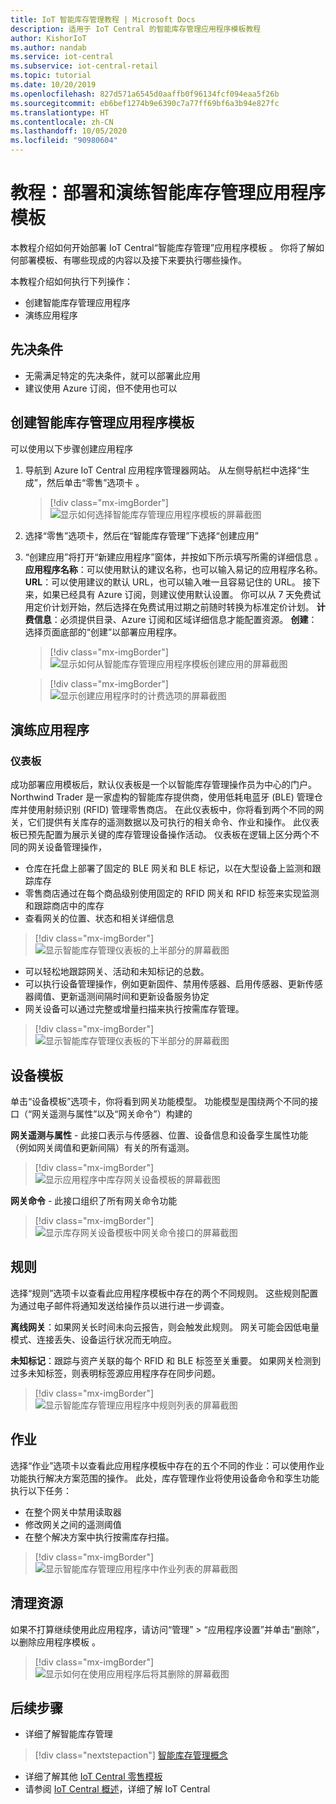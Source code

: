 ```yaml
---
title: IoT 智能库存管理教程 | Microsoft Docs
description: 适用于 IoT Central 的智能库存管理应用程序模板教程
author: KishorIoT
ms.author: nandab
ms.service: iot-central
ms.subservice: iot-central-retail
ms.topic: tutorial
ms.date: 10/20/2019
ms.openlocfilehash: 827d571a6545d0aaffb0f96134fcf094eaa5f26b
ms.sourcegitcommit: eb6bef1274b9e6390c7a77ff69bf6a3b94e827fc
ms.translationtype: HT
ms.contentlocale: zh-CN
ms.lasthandoff: 10/05/2020
ms.locfileid: "90980604"
---
```

# <a name="tutorial-deploy-and-walk-through-a-smart-inventory-management-application-template"></a>教程：部署和演练智能库存管理应用程序模板



本教程介绍如何开始部署 IoT Central“智能库存管理”应用程序模板  。 你将了解如何部署模板、有哪些现成的内容以及接下来要执行哪些操作。

本教程介绍如何执行下列操作： 
* 创建智能库存管理应用程序 
* 演练应用程序 

## <a name="prerequisites"></a>先决条件

* 无需满足特定的先决条件，就可以部署此应用
* 建议使用 Azure 订阅，但不使用也可以

## <a name="create-smart-inventory-management-application-template"></a>创建智能库存管理应用程序模板

可以使用以下步骤创建应用程序

1. 导航到 Azure IoT Central 应用程序管理器网站。 从左侧导航栏中选择“生成”，然后单击“零售”选项卡   。

    > [!div class="mx-imgBorder"]
    > ![显示如何选择智能库存管理应用程序模板的屏幕截图](./media/tutorial-iot-central-smart-inventory-management/iotc_retail_homepage.png)

2. 选择“零售”选项卡，然后在“智能库存管理”下选择“创建应用”   

3. “创建应用”将打开“新建应用程序”窗体，并按如下所示填写所需的详细信息  。
   **应用程序名称**：可以使用默认的建议名称，也可以输入易记的应用程序名称。
   **URL**：可以使用建议的默认 URL，也可以输入唯一且容易记住的 URL。 接下来，如果已经具有 Azure 订阅，则建议使用默认设置。 你可以从 7 天免费试用定价计划开始，然后选择在免费试用过期之前随时转换为标准定价计划。
   **计费信息**：必须提供目录、Azure 订阅和区域详细信息才能配置资源。
   **创建**：选择页面底部的“创建”以部署应用程序。

    > [!div class="mx-imgBorder"]
    > ![显示如何从智能库存管理应用程序模板创建应用的屏幕截图](./media/tutorial-iot-central-smart-inventory-management/smart_inventory_management_app_create.png)

    > [!div class="mx-imgBorder"]
    > ![显示创建应用程序时的计费选项的屏幕截图](./media/tutorial-iot-central-smart-inventory-management/smart-inventory-management-app-create-billinginfo.png)

## <a name="walk-through-the-application"></a>演练应用程序 

### <a name="dashboard"></a>仪表板 

成功部署应用模板后，默认仪表板是一个以智能库存管理操作员为中心的门户。 Northwind Trader 是一家虚构的智能库存提供商，使用低耗电蓝牙 (BLE) 管理仓库并使用射频识别 (RFID) 管理零售商店。 在此仪表板中，你将看到两个不同的网关，它们提供有关库存的遥测数据以及可执行的相关命令、作业和操作。 此仪表板已预先配置为展示关键的库存管理设备操作活动。
仪表板在逻辑上区分两个不同的网关设备管理操作， 
   * 仓库在托盘上部署了固定的 BLE 网关和 BLE 标记，以在大型设备上监测和跟踪库存
   * 零售商店通过在每个商品级别使用固定的 RFID 网关和 RFID 标签来实现监测和跟踪商店中的库存
   * 查看网关的位置、状态和相关详细信息 

> [!div class="mx-imgBorder"]
> ![显示智能库存管理仪表板的上半部分的屏幕截图](./media/tutorial-iot-central-smart-inventory-management/smart_inventory_management_dashboard1.png)

   * 可以轻松地跟踪网关、活动和未知标记的总数。
   * 可以执行设备管理操作，例如更新固件、禁用传感器、启用传感器、更新传感器阈值、更新遥测间隔时间和更新设备服务协定
   * 网关设备可以通过完整或增量扫描来执行按需库存管理。

> [!div class="mx-imgBorder"]
> ![显示智能库存管理仪表板的下半部分的屏幕截图](./media/tutorial-iot-central-smart-inventory-management/smart_inventory_management_dashboard2.png)

## <a name="device-template"></a>设备模板
单击“设备模板”选项卡，你将看到网关功能模型。 功能模型是围绕两个不同的接口（“网关遥测与属性”以及“网关命令”）构建的  

**网关遥测与属性** - 此接口表示与传感器、位置、设备信息和设备孪生属性功能（例如网关阈值和更新间隔）有关的所有遥测。

> [!div class="mx-imgBorder"]
> ![显示应用程序中库存网关设备模板的屏幕截图](./media/tutorial-iot-central-smart-inventory-management/smart_inventory_management_devicetemplate1.png)


**网关命令** - 此接口组织了所有网关命令功能

> [!div class="mx-imgBorder"]
> ![显示库存网关设备模板中网关命令接口的屏幕截图](./media/tutorial-iot-central-smart-inventory-management/smart_inventory_management_devicetemplate2.png)

## <a name="rules"></a>规则
选择“规则”选项卡以查看此应用程序模板中存在的两个不同规则。 这些规则配置为通过电子邮件将通知发送给操作员以进行进一步调查。

**离线网关**：如果网关长时间未向云报告，则会触发此规则。 网关可能会因低电量模式、连接丢失、设备运行状况而无响应。

**未知标记**：跟踪与资产关联的每个 RFID 和 BLE 标签至关重要。 如果网关检测到过多未知标签，则表明标签源应用程序存在同步问题。

> [!div class="mx-imgBorder"]
> ![显示智能库存管理应用程序中规则列表的屏幕截图](./media/tutorial-iot-central-smart-inventory-management/smart_inventory_management_rules.png)

## <a name="jobs"></a>作业
选择“作业”选项卡以查看此应用程序模板中存在的五个不同的作业：可以使用作业功能执行解决方案范围的操作。 此处，库存管理作业将使用设备命令和孪生功能执行以下任务：
   * 在整个网关中禁用读取器
   * 修改网关之间的遥测阈值 
   * 在整个解决方案中执行按需库存扫描。

> [!div class="mx-imgBorder"]
> ![显示智能库存管理应用程序中作业列表的屏幕截图](./media/tutorial-iot-central-smart-inventory-management/smart_inventory_management_jobs.png)

## <a name="clean-up-resources"></a>清理资源

如果不打算继续使用此应用程序，请访问“管理” > “应用程序设置”并单击“删除”，以删除应用程序模板    。

> [!div class="mx-imgBorder"]
> ![显示如何在使用应用程序后将其删除的屏幕截图](./media/tutorial-iot-central-smart-inventory-management/smart_inventory_management_cleanup.png)

## <a name="next-steps"></a>后续步骤
* 详细了解智能库存管理 
> [!div class="nextstepaction"]
> [智能库存管理概念](./architecture-smart-inventory-management.md)
* 详细了解其他 [IoT Central 零售模板](./overview-iot-central-retail.md)
* 请参阅 [IoT Central 概述](../core/overview-iot-central.md)，详细了解 IoT Central